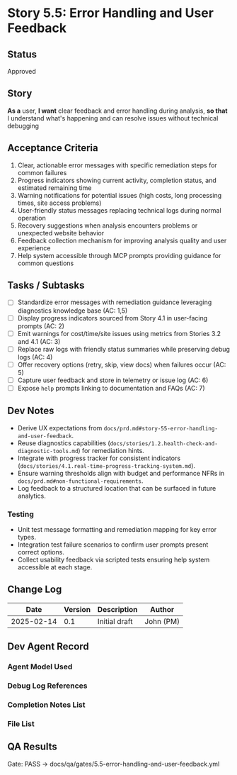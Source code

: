 # Story 5.5: Error Handling and User Feedback

## Status
Approved

## Story
**As a** user,
**I want** clear feedback and error handling during analysis,
**so that** I understand what's happening and can resolve issues without technical debugging

## Acceptance Criteria
1. Clear, actionable error messages with specific remediation steps for common failures
2. Progress indicators showing current activity, completion status, and estimated remaining time
3. Warning notifications for potential issues (high costs, long processing times, site access problems)
4. User-friendly status messages replacing technical logs during normal operation
5. Recovery suggestions when analysis encounters problems or unexpected website behavior
6. Feedback collection mechanism for improving analysis quality and user experience
7. Help system accessible through MCP prompts providing guidance for common questions

## Tasks / Subtasks
- [ ] Standardize error messages with remediation guidance leveraging diagnostics knowledge base (AC: 1,5)
- [ ] Display progress indicators sourced from Story 4.1 in user-facing prompts (AC: 2)
- [ ] Emit warnings for cost/time/site issues using metrics from Stories 3.2 and 4.1 (AC: 3)
- [ ] Replace raw logs with friendly status summaries while preserving debug logs (AC: 4)
- [ ] Offer recovery options (retry, skip, view docs) when failures occur (AC: 5)
- [ ] Capture user feedback and store in telemetry or issue log (AC: 6)
- [ ] Expose `help` prompts linking to documentation and FAQs (AC: 7)

## Dev Notes
- Derive UX expectations from `docs/prd.md#story-55-error-handling-and-user-feedback`.
- Reuse diagnostics capabilities (`docs/stories/1.2.health-check-and-diagnostic-tools.md`) for remediation hints.
- Integrate with progress tracker for consistent indicators (`docs/stories/4.1.real-time-progress-tracking-system.md`).
- Ensure warning thresholds align with budget and performance NFRs in `docs/prd.md#non-functional-requirements`.
- Log feedback to a structured location that can be surfaced in future analytics.

### Testing
- Unit test message formatting and remediation mapping for key error types.
- Integration test failure scenarios to confirm user prompts present correct options.
- Collect usability feedback via scripted tests ensuring help system accessible at each stage.

## Change Log
| Date | Version | Description | Author |
|------|---------|-------------|--------|
| 2025-02-14 | 0.1 | Initial draft | John (PM) |

## Dev Agent Record

### Agent Model Used

### Debug Log References

### Completion Notes List

### File List

## QA Results

Gate: PASS → docs/qa/gates/5.5-error-handling-and-user-feedback.yml
